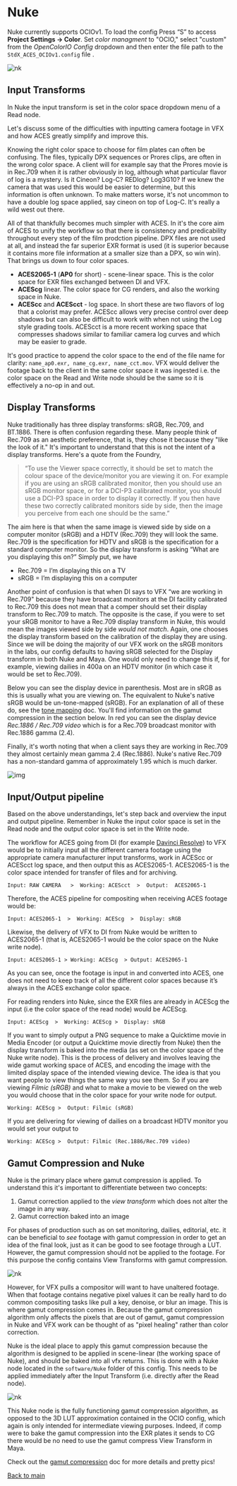 # Nuke

Nuke currently supports OCIOv1. To load the config Press “S” to access **Project Settings → Color**. Set *color managment* to "OCIO," select "custom" from the *OpenColorIO Config* dropdown and then enter the file path to the  ````StdX_ACES_OCIOv1.config```` file . 

![nk](img/Nuke1.png)

## Input Transforms

In Nuke the input transform is set in the color space dropdown menu of a Read node. 

Let's discuss some of the difficulties with inputting camera footage in VFX and how ACES greatly simplify and improve this. 

Knowing the right color space to choose for film plates can often be confusing. The files, typically DPX sequences or Prores clips, are often in the wrong color space. A client will for example say that the Prores movie is in Rec.709 when it is rather obviously in log, although what particular flavor of log is a mystery. Is it Cineon? Log-C? REDlog? Log3G10? If we knew the camera that was used this would be easier to determine, but this information is often unknown. To make matters worse, it's not uncommon to have a double log space applied, say cineon on top of Log-C. It's really a wild west out there. 

All of that thankfully becomes much simpler with ACES. In it's the core aim of ACES to unify the workflow so that there is consistency and predicability throughout every step of the film prodction pipeline. DPX files are not used at all, and instead the far superior EXR format is used (it is superior because it contains more file information at a smaller size than a DPX, so win win). That brings us down to four color spaces.

- **ACES2065-1** (**AP0** for short) - scene-linear space. This is the color space for EXR files exchanged between DI and VFX. 
- **ACEScg** linear. The color space for CG renders, and also the working space in Nuke.
- **ACEScc** and **ACEScct** - log space. In short these are two flavors of log that a colorist may prefer. ACEScc allows very precise control over deep shadows but can also be difficult to work with when not using the Log style grading tools. ACEScct is a more recent working space that compresses shadows similar to familiar camera log curves and which may be easier to grade. 

It's good practice to append the color space to the end of the file name for clarity: ````name_ap0.exr, name_cg.exr, name_cct.mov````. VFX would deliver the footage back to the client in the same color space it was ingested i.e. the color space on the Read and Write node should be the same so it is effectively a no-op in and out.


## Display Transforms

Nuke traditionally has three display transforms: sRGB, Rec.709, and BT.1886. There is often confusion regarding these. Many people think of Rec.709 as an aesthetic preference, that is, they chose it because they "like the look of it." It's important to understand that this is not the intent of a display transforms. Here's a quote from the Foundry,

> “To use the Viewer space correctly, it should be set to match the colour space of the device/monitor you are viewing it on. For example if you are using an sRGB calibrated monitor, then you should use an sRGB monitor space, or for a DCI-P3 calibrated monitor, you should use a DCI-P3 space in order to display it correctly. If you then have these two correctly calibrated monitors side by side, then the image you perceive from each one should be the same.”

The aim here is that when the same image is viewed side by side on a computer monitor (sRGB) and a HDTV (Rec.709) they will look the same. Rec.709 is the specification for HDTV and sRGB is the specification for a standard computer monitor. So the display transform is asking “What are you displaying this on?” Simply put, we have

- Rec.709 = I’m displaying this on a TV
- sRGB = I’m displaying this on a computer

Another point of confusion is that when DI says to VFX “we are working in Rec.709" because they have broadcast monitors at the DI facility calibrated to Rec.709 this does not mean that a comper should set their display transform to Rec.709 to match. The opposite is the case, if you were to set your sRGB monitor to have a Rec.709 display transform in Nuke, this would mean the images viewed side by side *would not match*. Again, one chooses the display transform based on the calibration of the display they are using. Since we will be doing the majority of our VFX work on the sRGB monitors in the labs, our config defaults to having sRGB selected for the Display transform in both Nuke and Maya. One would only need to change this if, for example, viewing dailies in 400a on an HDTV monitor (in which case it would be set to Rec.709).

Below you can see the display device in parenthesis. Most are in sRGB as this is usually what you are viewing on. The equivalent to Nuke's native sRGB would be un-tone-mapped (sRGB). For an explanation of all of these do, see the [tone mapping](tonemap.md) doc. You'll find information on the gamut compression in the section below. In red you can see the display device *Rec.1886 / Rec.709 video* which is for a Rec.709 broadcast monitor with Rec.1886 gamma (2.4). 

Finally, it's worth noting that when a client says they are working in Rec.709 they almost certainly mean gamma 2.4 (Rec.1886). Nuke's native Rec.709 has a non-standard gamma of approximately 1.95 which is much darker.

![img](img/Nuke4.png)

## Input/Output pipeline

Based on the above understandings, let's step back and overview the input and output pipeline. Remember in Nuke the input color space is set in the Read node and the output color space is set in the Write node.

The workflow for ACES going from DI (for example [Davinci Resolve](Resolve.md)) to VFX would be to initially input all the different camera footage using the appropriate camera manufacturer input transforms, work in ACEScc or ACEScct log space, and then output this as  ACES2065-1.  ACES2065-1 is the color space intended for transfer of files and for archiving. 

````Input: RAW CAMERA   >  Working: ACEScct  >  Output:  ACES2065-1````

Therefore, the ACES pipeline for compositing when receiving ACES footage would be:

````Input: ACES2065-1  >  Working: ACEScg  >  Display: sRGB````

Likewise, the delivery of VFX to DI from Nuke would be written  to ACES2065-1 (that is,  ACES2065-1 would be the color space on the Nuke write node). 

````Input: ACES2065-1 > Working: ACEScg  > Output: ACES2065-1````

As you can see, once the footage is input in and converted into ACES, one does not need to keep track of all the different color spaces because it’s always in the ACES exchange color space.

For reading renders into Nuke, since the EXR files are already in ACEScg the input (i.e the color space of the read node) would be  ACEScg.
	
````Input: ACEScg  >  Working: ACEScg >  Display: sRGB````

If you want to simply output a PNG sequence to make a Quicktime movie in Media Encoder (or output a Quicktime movie directly from Nuke) then the display transform is baked into the media (as set on the color space of the Nuke write node). This is the process of delivery and involves leaving the wide gamut working space of ACES, and encoding the image with the limited display space of the intended viewing device. The idea is that you want people to view things the same way you see them. So if you are viewing *Filmic (sRGB)* and what to make a movie to be viewed on the web you would choose that in the color space for your write node for output.
	
````Working: ACEScg >  Output: Filmic (sRGB)````

If you are delivering for viewing of dailies on a broadcast HDTV monitor you would set your output to 

````Working: ACEScg >  Output: Filmic (Rec.1886/Rec.709 video)````


## Gamut Compression and Nuke

Nuke is the primary place where gamut compression is applied. To understand this it's important to differentiate between two concepts:
 1. Gamut correction applied to the *view transform* which does not alter the image in any way.
 1. Gamut correction baked into an image

For phases of production such as on set monitoring, dailies, editorial, etc. it can be beneficial to *see* footage with gamut compression in order to get an idea of the final look, just as it can be good to see footage through a LUT. However, the gamut compression should not be applied to the footage. For this purpose the config contains View Transforms with gamut compression. 

![nk](img/Nuke2.png)

However, for VFX pulls a compositor will want to have unaltered footage. When that footage contains negative pixel values it can be really hard to do common compositing tasks like pull a key, denoise, or blur an image. This is where gamut compression comes in. Because the gamut compression algorithm only affects the pixels that are out of gamut, gamut compression in Nuke and VFX work can be thought of as "pixel healing" rather than color correction. 

Nuke is the ideal place to apply this gamut compression because the algorithm is designed to be applied in scene-linear (the working space of Nuke), and should be baked into all vfx returns. This is done with a Nuke node located in the ````software/Nuke```` folder of this config. This needs to be applied immediately after the Input Transform (i.e. directly after the Read node).

![nk](img/Nuke3.png)

This Nuke node is the fully functioning gamut compression algorithm, as opposed to the 3D LUT approximation contained in the OCIO config, which again is only intended for intermediate viewing purposes. Indeed, if comp were to bake the gamut compression into the EXR plates it sends to CG there would be no need to use the gamut compress View Transform in Maya.

Check out the [gamut compression](gamut.md) doc for more details and pretty pics!



[Back to main](../StdX_ACES)

